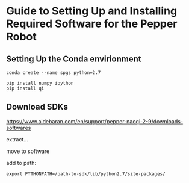 # Guide to Setting Up and Installing Required Software for the Pepper Robot

## Setting Up the Conda envirionment

```
conda create --name spgs python=2.7

pip install numpy ipython
pip install qi
```

## Download SDKs

https://www.aldebaran.com/en/support/pepper-naoqi-2-9/downloads-softwares

extract...

move to software

add to path:

```
export PYTHONPATH=/path-to-sdk/lib/python2.7/site-packages/
```


